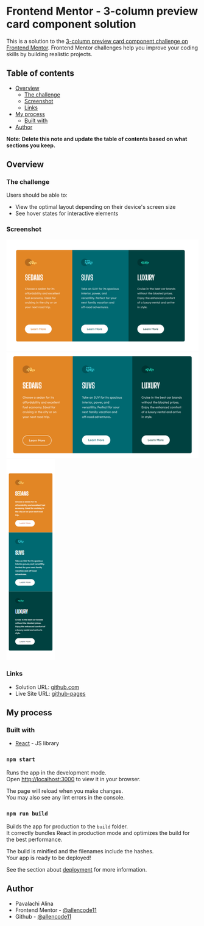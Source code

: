 # Frontend Mentor - 3-column preview card component solution

This is a solution to the [3-column preview card component challenge on Frontend Mentor](https://www.frontendmentor.io/challenges/3column-preview-card-component-pH92eAR2-). Frontend Mentor challenges help you improve your coding skills by building realistic projects. 

## Table of contents

- [Overview](#overview)
  - [The challenge](#the-challenge)
  - [Screenshot](#screenshot)
  - [Links](#links)
- [My process](#my-process)
  - [Built with](#built-with)
- [Author](#author)

**Note: Delete this note and update the table of contents based on what sections you keep.**

## Overview

### The challenge

Users should be able to:

- View the optimal layout depending on their device's screen size
- See hover states for interactive elements

### Screenshot

![](./assets/images/image1.png)
![](./assets/images/image2.png)
![](./assets/images/image3.png)

### Links

- Solution URL: [github.com](https://github.com/allencode11/card-react)
- Live Site URL: [github-pages](https://allencode11.github.io/order-summary-component-FM)

## My process

### Built with
- [React](https://reactjs.org/) - JS library

### `npm start`

Runs the app in the development mode.\
Open [http://localhost:3000](http://localhost:3000) to view it in your browser.

The page will reload when you make changes.\
You may also see any lint errors in the console.

### `npm run build`

Builds the app for production to the `build` folder.\
It correctly bundles React in production mode and optimizes the build for the best performance.

The build is minified and the filenames include the hashes.\
Your app is ready to be deployed!

See the section about [deployment](https://facebook.github.io/create-react-app/docs/deployment) for more information.
## Author

- Pavalachi Alina
- Frontend Mentor - [@allencode11](https://www.frontendmentor.io/profile/allencode11)
- Github - [@allencode11](https://github.com/allencode11)

